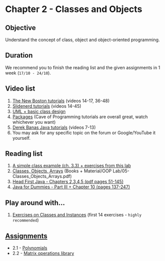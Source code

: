 # Chapter 2 - Classes and Objects

## Objective
Understand the concept of class, object and object-oriented programming.

## Duration
We recommend you to finish the reading list and the given assignments in 1 week (`17/10 - 24/10`).

## Video list
1. [The New Boston tutorials](https://www.youtube.com/watch?v=XqTg2buXS5o&index=14&list=PLFE2CE09D83EE3E28) (videos 14-17, 36-48)
2. [Slidenerd tutorials](https://www.youtube.com/watch?v=WQcOE9KnY_s&index=14&list=PLonJJ3BVjZW6_q8gh7XoLUIhRIyBcYJLP) (videos 14-45)
3. [UML + basic class design](https://www.youtube.com/watch?v=N3ObVJrfXPs)
4. [Packages](https://www.youtube.com/watch?v=BT5Nk2aIRJg) (Cave of Programming tutorials are overall great, watch whichever you want)
5. [Derek Banas Java tutorials](https://www.youtube.com/playlist?list=PLE7E8B7F4856C9B19) (videos 7-13)
6. You may ask for any specific topic on the forum or Google/YouTube it yourself.

## Reading list
1. [A simple class example (ch. 3.3) + exercises from this lab](../../Books%20%2B%20Material/OOP%20Lab/04-FlowControl_SimpleClasses.pdf)
2. [Classes, Objects, Arrays](../../Books%20%2B%20Material/OOP%20Lab/05-Classes_Objects_Arrays.pdf) (Books + Material/OOP Lab/05-Classes_Objects_Arrays.pdf)
3. [Head First Java - Chapters 2,3,4,5  (pdf pages 51-145)](http://it-ebooks.info/book/3214/) 
4. [Java for Dummies - Part III + Chapter 10 (pages 137-247)](http://it-ebooks.info/book/777/)

## Play around with...
1. [Exercises on Classes and Instances](https://www3.ntu.edu.sg/home/ehchua/programming/java/J3f_OOPExercises.html) (first 14 exercises - `highly recommended`)

## [Assignments](Assignments)
- 2.1 - [Polynomials](Assignments/Assignment%202.1%20-%20Polynomials.pdf)
- 2.2 - [Matrix operations library](Assignments/Assignment%202.2%20-%20Matrix%20operations%20library.pdf)
